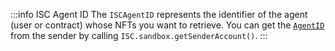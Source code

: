 :::info ISC Agent ID
The `ISCAgentID` represents the identifier of the agent (user or contract) whose NFTs you want to retrieve. You can get the [`AgentID`](../explanations/how-accounts-work.md) from the sender by calling `ISC.sandbox.getSenderAccount()`.
:::